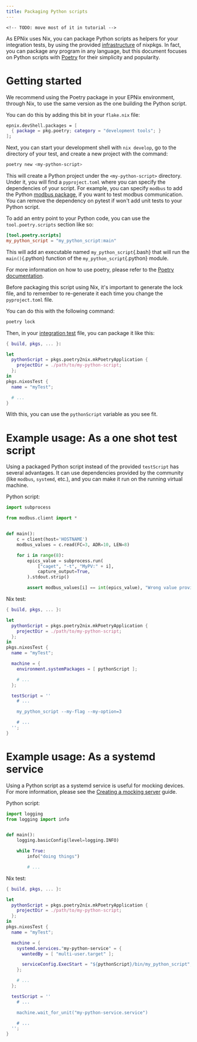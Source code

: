 ```yaml
---
title: Packaging Python scripts
---
```


```{=html}
<!-- TODO: move most of it in tutorial -->
```
As EPNix uses Nix, you can package Python scripts as helpers for your integration tests, by using the provided [infrastructure] of nixpkgs.
In fact, you can package any program in any language, but this document focuses on Python scripts with [Poetry] for their simplicity and popularity.

  [infrastructure]: https://nixos.org/manual/nixpkgs/stable/#python
  [Poetry]: https://python-poetry.org/

# Getting started

We recommend using the Poetry package in your EPNix environment, through Nix, to use the same version as the one building the Python script.

You can do this by adding this bit in your `flake.nix` file:

``` nix
epnix.devShell.packages = [
  { package = pkg.poetry; category = "development tools"; }
];
```

Next, you can start your development shell with `nix develop`, go to the directory of your test, and create a new project with the command:

``` bash
poetry new <my-python-script>
```

This will create a Python project under the `<my-python-script>` directory.
Under it, you will find a `pyproject.toml` where you can specify the dependencies of your script.
For example, you can specify `modbus` to add the Python [modbus package], if you want to test modbus communication.
You can remove the dependency on pytest if won't add unit tests to your Python script.

To add an entry point to your Python code, you can use the `tool.poetry.scripts` section like so:

``` toml
[tool.poetry.scripts]
my_python_script = "my_python_script:main"
```

This will add an executable named `my_python_script`{.bash} that will run the `main()`{.python} function of the `my_python_script`{.python} module.

For more information on how to use poetry, please refer to the [Poetry documentation].

Before packaging this script using Nix, it's important to generate the lock file, and to remember to re-generate it each time you change the `pyproject.toml` file.

You can do this with the following command:

``` bash
poetry lock
```

Then, in your [integration test] file, you can package it like this:

``` nix
{ build, pkgs, ... }:

let
  pythonScript = pkgs.poetry2nix.mkPoetryApplication {
    projectDir = ./path/to/my-python-script;
  };
in
pkgs.nixosTest {
  name = "myTest";

  # ...
}
```

With this, you can use the `pythonScript` variable as you see fit.

  [modbus package]: https://pypi.org/project/modbus/
  [Poetry documentation]: https://python-poetry.org/docs/basic-usage/
  [integration test]: ../../tutorials/integration-tests.md

# Example usage: As a one shot test script

Using a packaged Python script instead of the provided `testScript` has several advantages.
It can use dependencies provided by the community (like `modbus`, `systemd`, etc.), and you can make it run on the running virtual machine.

Python script:

``` python
import subprocess

from modbus.client import *


def main():
    c = client(host='HOSTNAME')
    modbus_values = c.read(FC=3, ADR=10, LEN=8)

    for i in range(8):
        epics_value = subprocess.run(
            ["caget", "-t", "MyPV:" + i],
            capture_output=True,
        ).stdout.strip()

        assert modbus_values[i] == int(epics_value), "Wrong value provided by epics"
```

Nix test:

``` nix
{ build, pkgs, ... }:

let
  pythonScript = pkgs.poetry2nix.mkPoetryApplication {
    projectDir = ./path/to/my-python-script;
  };
in
pkgs.nixosTest {
  name = "myTest";

  machine = {
    environment.systemPackages = [ pythonScript ];

    # ...
  };

  testScript = ''
    # ...

    my_python_script --my-flag --my-option=3

    # ...
  '';
}
```

# Example usage: As a systemd service

Using a Python script as a systemd service is useful for mocking devices.
For more information, please see the [Creating a mocking server] guide.

Python script:

``` python
import logging
from logging import info


def main():
    logging.basicConfig(level=logging.INFO)

    while True:
        info("doing things")

        # ...
```

Nix test:

``` nix
{ build, pkgs, ... }:

let
  pythonScript = pkgs.poetry2nix.mkPoetryApplication {
    projectDir = ./path/to/my-python-script;
  };
in
pkgs.nixosTest {
  name = "myTest";

  machine = {
    systemd.services."my-python-service" = {
      wantedBy = [ "multi-user.target" ];

      serviceConfig.ExecStart = "${pythonScript}/bin/my_python_script";
    };

    # ...
  };

  testScript = ''
    # ...

    machine.wait_for_unit("my-python-service.service")

    # ...
  '';
}
```

  [Creating a mocking server]: ../../tutorials/creating-a-mock-server.md
